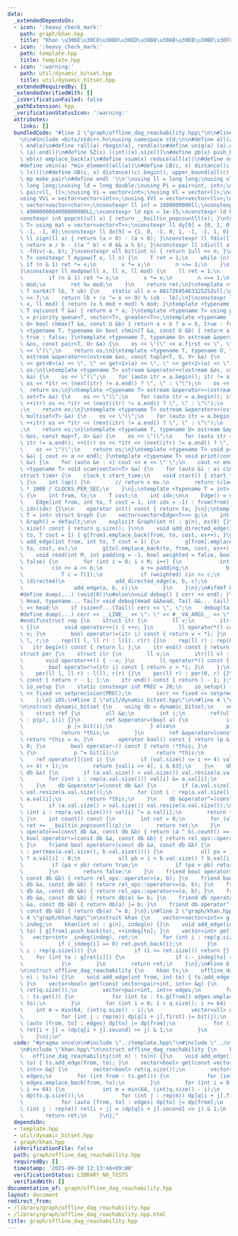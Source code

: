 ```yaml
---
data:
  _extendedDependsOn:
  - icon: ':heavy_check_mark:'
    path: graph/khan.hpp
    title: "Khan \u306E\u30C8\u30DD\u30ED\u30B8\u30AB\u30EB\u30BD\u30FC\u30C8"
  - icon: ':heavy_check_mark:'
    path: template.hpp
    title: template.hpp
  - icon: ':warning:'
    path: util/dynamic_bitset.hpp
    title: util/dynamic_bitset.hpp
  _extendedRequiredBy: []
  _extendedVerifiedWith: []
  _isVerificationFailed: false
  _pathExtension: hpp
  _verificationStatusIcon: ':warning:'
  attributes:
    links: []
  bundledCode: "#line 2 \"graph/offline_dag_reachability.hpp\"\n\n#line 2 \"template.hpp\"\
    \n\n#include <bits/stdc++.h>\nusing namespace std;\n\n#define all(a) begin(a),\
    \ end(a)\n#define rall(a) rbegin(a), rend(a)\n#define uniq(a) (a).erase(unique(all(a)),\
    \ (a).end())\n#define SZ(x) ((int)(x).size())\n#define pb(x) push_back(x)\n#define\
    \ eb(x) emplace_back(x)\n#define vsum(x) reduce(all(x))\n#define vmax(a) *max_element(all(a))\n\
    #define vmin(a) *min_element(all(a))\n#define LB(c, x) distance((c).begin(), lower_bound(all(c),\
    \ (x)))\n#define UB(c, x) distance((c).begin(), upper_bound(all(c), (x)))\n#define\
    \ mp make_pair\n#define endl '\\n'\nusing ll = long long;\nusing ull = unsigned\
    \ long long;\nusing ld = long double;\nusing Pi = pair<int, int>;\nusing Pl =\
    \ pair<ll, ll>;\nusing Vi = vector<int>;\nusing Vl = vector<ll>;\nusing Vc = vector<char>;\n\
    using VVi = vector<vector<int>>;\nusing VVl = vector<vector<ll>>;\nusing VVc =\
    \ vector<vector<char>>;\nconstexpr ll inf = 1000000000ll;\nconstexpr ll INF =\
    \ 4000000004000000000LL;\nconstexpr ld eps = 1e-15;\nconstexpr ld PI = 3.141592653589793;\n\
    constexpr int popcnt(ull x) { return __builtin_popcountll(x); }\ntemplate <typename\
    \ T> using mat = vector<vector<T>>;\nconstexpr ll dy[9] = {0, 1, 0, -1, 1, 1,\
    \ -1, -1, 0};\nconstexpr ll dx[9] = {1, 0, -1, 0, 1, -1, -1, 1, 0};\nconstexpr\
    \ ll sign(ll a) { return (a > 0) - (a < 0); }\nconstexpr ll fdiv(ll a, ll b) {\
    \ return a / b - ((a ^ b) < 0 && a % b); }\nconstexpr ll cdiv(ll a, ll b) { return\
    \ -fdiv(-a, b); }\nconstexpr ull bit(int n) { return 1ull << n; }\ntemplate <typename\
    \ T> constexpr T mypow(T x, ll n) {\n    T ret = 1;\n    while (n) {\n       \
    \ if (n & 1) ret *= x;\n        x *= x;\n        n >>= 1;\n    }\n    return ret;\n\
    }\nconstexpr ll modpow(ll x, ll n, ll mod) {\n    ll ret = 1;\n    while (n) {\n\
    \        if (n & 1) ret *= x;\n        x *= x;\n        n >>= 1;\n        x %=\
    \ mod;\n        ret %= mod;\n    }\n    return ret;\n}\ntemplate <typename T>\
    \ T xor64(T lb, T ub) {\n    static ull x = 88172645463325252ull;\n    x ^= x\
    \ << 7;\n    return lb + (x ^= x >> 9) % (ub - lb);\n}\nconstexpr ll safemod(ll\
    \ x, ll mod) { return (x % mod + mod) % mod; }\ntemplate <typename T> constexpr\
    \ T sq(const T &a) { return a * a; }\ntemplate <typename T> using priority_queue_rev\
    \ = priority_queue<T, vector<T>, greater<T>>;\ntemplate <typename T, typename\
    \ U> bool chmax(T &a, const U &b) { return a < b ? a = b, true : false; }\ntemplate\
    \ <typename T, typename U> bool chmin(T &a, const U &b) { return a > b ? a = b,\
    \ true : false; }\ntemplate <typename T, typename U> ostream &operator<<(ostream\
    \ &os, const pair<T, U> &a) {\n    os << \"(\" << a.first << \", \" << a.second\
    \ << \")\";\n    return os;\n}\ntemplate <typename T, typename U, typename V>\
    \ ostream &operator<<(ostream &os, const tuple<T, U, V> &a) {\n    os << \"(\"\
    \ << get<0>(a) << \", \" << get<1>(a) << \", \" << get<2>(a) << \")\";\n    return\
    \ os;\n}\ntemplate <typename T> ostream &operator<<(ostream &os, const vector<T>\
    \ &a) {\n    os << \"(\";\n    for (auto itr = a.begin(); itr != a.end(); ++itr)\
    \ os << *itr << (next(itr) != a.end() ? \", \" : \"\");\n    os << \")\";\n  \
    \  return os;\n}\ntemplate <typename T> ostream &operator<<(ostream &os, const\
    \ set<T> &a) {\n    os << \"(\";\n    for (auto itr = a.begin(); itr != a.end();\
    \ ++itr) os << *itr << (next(itr) != a.end() ? \", \" : \"\");\n    os << \")\"\
    ;\n    return os;\n}\ntemplate <typename T> ostream &operator<<(ostream &os, const\
    \ multiset<T> &a) {\n    os << \"(\";\n    for (auto itr = a.begin(); itr != a.end();\
    \ ++itr) os << *itr << (next(itr) != a.end() ? \", \" : \"\");\n    os << \")\"\
    ;\n    return os;\n}\ntemplate <typename T, typename U> ostream &operator<<(ostream\
    \ &os, const map<T, U> &a) {\n    os << \"(\";\n    for (auto itr = a.begin();\
    \ itr != a.end(); ++itr) os << *itr << (next(itr) != a.end() ? \", \" : \"\");\n\
    \    os << \")\";\n    return os;\n}\ntemplate <typename T> void print(const T\
    \ &a) { cout << a << endl; }\ntemplate <typename T> void print(const vector<T>\
    \ &v) {\n    for (auto &e : v) cout << e << \" \";\n    cout << endl;\n}\ntemplate\
    \ <typename T> void scan(vector<T> &a) {\n    for (auto &i : a) cin >> i;\n}\n\
    struct timer {\n    clock_t start_time;\n    void start() { start_time = clock();\
    \ }\n    int lap() {\n        // return x ms.\n        return (clock() - start_time)\
    \ * 1000 / CLOCKS_PER_SEC;\n    }\n};\ntemplate <typename T = int> struct Edge\
    \ {\n    int from, to;\n    T cost;\n    int idx;\n\n    Edge() = default;\n\n\
    \    Edge(int from, int to, T cost = 1, int idx = -1) : from(from), to(to), cost(cost),\
    \ idx(idx) {}\n\n    operator int() const { return to; }\n};\ntemplate <typename\
    \ T = int> struct Graph {\n    vector<vector<Edge<T>>> g;\n    int es;\n\n   \
    \ Graph() = default;\n\n    explicit Graph(int n) : g(n), es(0) {}\n\n    size_t\
    \ size() const { return g.size(); }\n\n    void add_directed_edge(int from, int\
    \ to, T cost = 1) { g[from].emplace_back(from, to, cost, es++); }\n\n    void\
    \ add_edge(int from, int to, T cost = 1) {\n        g[from].emplace_back(from,\
    \ to, cost, es);\n        g[to].emplace_back(to, from, cost, es++);\n    }\n\n\
    \    void read(int M, int padding = -1, bool weighted = false, bool directed =\
    \ false) {\n        for (int i = 0; i < M; i++) {\n            int a, b;\n   \
    \         cin >> a >> b;\n            a += padding;\n            b += padding;\n\
    \            T c = T(1);\n            if (weighted) cin >> c;\n            if\
    \ (directed)\n                add_directed_edge(a, b, c);\n            else\n\
    \                add_edge(a, b, c);\n        }\n    }\n};\n#ifdef ONLINE_JUDGE\n\
    #define dump(...) (void(0))\n#else\nvoid debug() { cerr << endl; }\ntemplate <typename\
    \ Head, typename... Tail> void debug(Head &&head, Tail &&... tail) {\n    cerr\
    \ << head;\n    if (sizeof...(Tail)) cerr << \", \";\n    debug(tail...);\n}\n\
    #define dump(...) cerr << __LINE__ << \": \" << #__VA_ARGS__ << \" = \", debug(__VA_ARGS__)\n\
    #endif\nstruct rep {\n    struct itr {\n        ll v;\n        itr(ll v) : v(v)\
    \ {}\n        void operator++() { ++v; }\n        ll operator*() const { return\
    \ v; }\n        bool operator!=(itr i) const { return v < *i; }\n    };\n    ll\
    \ l, r;\n    rep(ll l, ll r) : l(l), r(r) {}\n    rep(ll r) : rep(0, r) {}\n \
    \   itr begin() const { return l; };\n    itr end() const { return r; };\n};\n\
    struct per {\n    struct itr {\n        ll v;\n        itr(ll v) : v(v) {}\n \
    \       void operator++() { --v; }\n        ll operator*() const { return v; }\n\
    \        bool operator!=(itr i) const { return v > *i; }\n    };\n    ll l, r;\n\
    \    per(ll l, ll r) : l(l), r(r) {}\n    per(ll r) : per(0, r) {}\n    itr begin()\
    \ const { return r - 1; };\n    itr end() const { return l - 1; };\n};\nstruct\
    \ io_setup {\n    static constexpr int PREC = 20;\n    io_setup() {\n        cout\
    \ << fixed << setprecision(PREC);\n        cerr << fixed << setprecision(PREC);\n\
    \    };\n} iOS;\n#line 2 \"util/dynamic_bitset.hpp\"\n\n#line 4 \"util/dynamic_bitset.hpp\"\
    \n\nstruct dynamic_bitset {\n    using db = dynamic_bitset;\n    vector<ull> val;\n\
    \    struct ref {\n        ull &p;\n        int i;\n        ref(ull &p, int i)\
    \ : p(p), i(i) {}\n        ref &operator=(bool a) {\n            if (a) {\n  \
    \              p |= bit(i);\n            } else\n                p &= ~bit(i);\n\
    \            return *this;\n        }\n        ref &operator=(const ref &a) {\
    \ return *this = a; }\n        operator bool() const { return (p & bit(i)) !=\
    \ 0; }\n        bool operator~() const { return !*this; }\n        ref &flip()\
    \ {\n            p ^= bit(i);\n            return *this;\n        }\n    };\n\
    \    ref operator[](int i) {\n        if (val.size() <= i >> 4) val.resize((i\
    \ >> 4) + 1);\n        return {val[i >> 4], i & 63};\n    }\n    db &operator&=(const\
    \ db &a) {\n        if (a.val.size() < val.size()) val.resize(a.val.size());\n\
    \        for (int i : rep(a.val.size())) val[i] &= a.val[i];\n        return *this;\n\
    \    }\n    db &operator|=(const db &a) {\n        if (a.val.size() > val.size())\
    \ val.resize(a.val.size());\n        for (int i : rep(a.val.size())) val[i] |=\
    \ a.val[i];\n        return *this;\n    }\n    db &operator^=(const db &a) {\n\
    \        if (a.val.size() > val.size()) val.resize(a.val.size());\n        for\
    \ (int i : rep(a.val.size())) val[i] ^= a.val[i];\n        return *this;\n   \
    \ }\n    int count() const {\n        int ret = 0;\n        for (ull p : val)\
    \ ret += __builtin_popcountll(p);\n        return ret;\n    }\n    friend bool\
    \ operator==(const db &a, const db &b) { return (a ^ b).count() == 0; }\n    friend\
    \ bool operator!=(const db &a, const db &b) { return rel_ops::operator!=(a, b);\
    \ }\n    friend bool operator<(const db &a, const db &b) {\n        for (int i\
    \ : per(max(a.val.size(), b.val.size()))) {\n            ull pa = i < a.val.size()\
    \ ? a.val[i] : 0;\n            ull pb = i < b.val.size() ? b.val[i] : 0;\n   \
    \         if (pa < pb) return true;\n            if (pa > pb) return false;\n\
    \        }\n        return false;\n    }\n    friend bool operator>(const db &a,\
    \ const db &b) { return rel_ops::operator>(a, b); }\n    friend bool operator<=(const\
    \ db &a, const db &b) { return rel_ops::operator<=(a, b); }\n    friend bool operator>=(const\
    \ db &a, const db &b) { return rel_ops::operator>=(a, b); }\n    friend db operator&(const\
    \ db &a, const db &b) { return db(a) &= b; }\n    friend db operator|(const db\
    \ &a, const db &b) { return db(a) |= b; }\n    friend db operator^(const db &a,\
    \ const db &b) { return db(a) ^= b; }\n};\n#line 2 \"graph/khan.hpp\"\n\n#line\
    \ 4 \"graph/khan.hpp\"\n\nstruct khan {\n    vector<vector<int>> g;\n    vector<int>\
    \ indeg;\n    khan(int n) : g(n), indeg(n) {}\n    void add_edge(int from, int\
    \ to) { g[from].push_back(to), ++indeg[to]; }\n    vector<int> get() {\n     \
    \   vector<int> _indeg(indeg), ret;\n        for (int i : rep(g.size())) {\n \
    \           if (_indeg[i] == 0) ret.push_back(i);\n        }\n        for (int\
    \ i : rep(g.size())) {\n            if (i >= ret.size()) return {};\n        \
    \    for (int to : g[ret[i]]) {\n                if (--_indeg[to] == 0) ret.push_back(to);\n\
    \            }\n        }\n        return ret;\n    }\n};\n#line 6 \"graph/offline_dag_reachability.hpp\"\
    \n\nstruct offline_dag_reachability {\n    khan ts;\n    offline_dag_reachability(int\
    \ n) : ts(n) {}\n    void add_edge(int from, int to) { ts.add_edge(from, to);\
    \ }\n    vector<bool> get(const vector<pair<int, int>> &q) {\n        vector<bool>\
    \ ret(q.size());\n        vector<pair<int, int>> edges;\n        for (int from\
    \ : ts.get()) {\n            for (int to : ts.g[from]) edges.emplace_back(from,\
    \ to);\n        }\n        for (int i = 0; i < q.size(); i += 64) {\n        \
    \    int m = min(64, (int)q.size() - i);\n            vector<ull> dp(ts.g.size());\n\
    \            for (int j : rep(m)) dp[q[i + j].first] |= bit(j);\n            for\
    \ (auto [from, to] : edges) dp[to] |= dp[from];\n            for (int j : rep(m))\
    \ ret[i + j] = (dp[q[i + j].second] >> j) & 1;\n        }\n        return ret;\n\
    \    }\n};\n"
  code: "#pragma once\n\n#include \"../template.hpp\"\n#include \"../util/dynamic_bitset.hpp\"\
    \n#include \"khan.hpp\"\n\nstruct offline_dag_reachability {\n    khan ts;\n \
    \   offline_dag_reachability(int n) : ts(n) {}\n    void add_edge(int from, int\
    \ to) { ts.add_edge(from, to); }\n    vector<bool> get(const vector<pair<int,\
    \ int>> &q) {\n        vector<bool> ret(q.size());\n        vector<pair<int, int>>\
    \ edges;\n        for (int from : ts.get()) {\n            for (int to : ts.g[from])\
    \ edges.emplace_back(from, to);\n        }\n        for (int i = 0; i < q.size();\
    \ i += 64) {\n            int m = min(64, (int)q.size() - i);\n            vector<ull>\
    \ dp(ts.g.size());\n            for (int j : rep(m)) dp[q[i + j].first] |= bit(j);\n\
    \            for (auto [from, to] : edges) dp[to] |= dp[from];\n            for\
    \ (int j : rep(m)) ret[i + j] = (dp[q[i + j].second] >> j) & 1;\n        }\n \
    \       return ret;\n    }\n};"
  dependsOn:
  - template.hpp
  - util/dynamic_bitset.hpp
  - graph/khan.hpp
  isVerificationFile: false
  path: graph/offline_dag_reachability.hpp
  requiredBy: []
  timestamp: '2021-09-30 12:13:46+09:00'
  verificationStatus: LIBRARY_NO_TESTS
  verifiedWith: []
documentation_of: graph/offline_dag_reachability.hpp
layout: document
redirect_from:
- /library/graph/offline_dag_reachability.hpp
- /library/graph/offline_dag_reachability.hpp.html
title: graph/offline_dag_reachability.hpp
---
```

